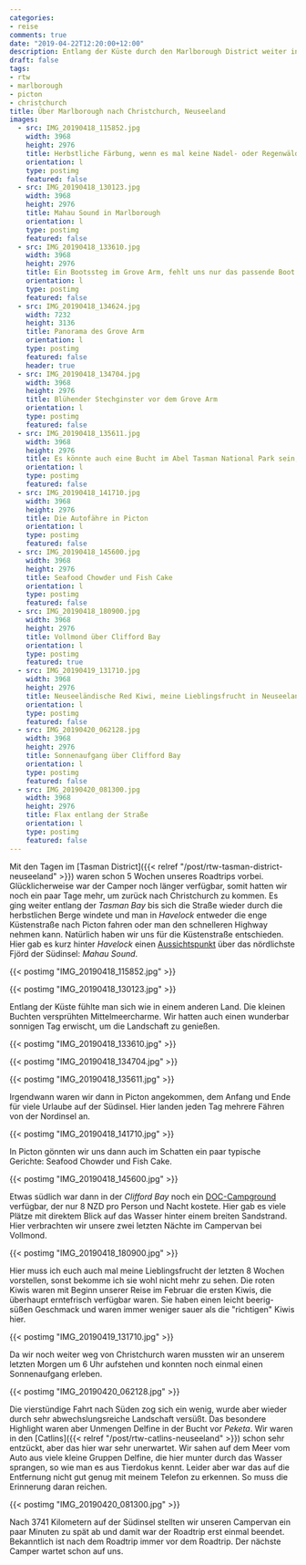```yaml
---
categories:
- reise
comments: true
date: "2019-04-22T12:20:00+12:00"
description: Entlang der Küste durch den Marlborough District weiter in Richtung Christchurch
draft: false
tags:
- rtw
- marlborough
- picton
- christchurch
title: Über Marlborough nach Christchurch, Neuseeland
images:
  - src: IMG_20190418_115852.jpg
    width: 3968
    height: 2976
    title: Herbstliche Färbung, wenn es mal keine Nadel- oder Regenwälder sind
    orientation: l
    type: postimg
    featured: false
  - src: IMG_20190418_130123.jpg
    width: 3968
    height: 2976
    title: Mahau Sound in Marlborough
    orientation: l
    type: postimg
    featured: false
  - src: IMG_20190418_133610.jpg
    width: 3968
    height: 2976
    title: Ein Bootssteg im Grove Arm, fehlt uns nur das passende Boot
    orientation: l
    type: postimg
    featured: false
  - src: IMG_20190418_134624.jpg
    width: 7232
    height: 3136
    title: Panorama des Grove Arm
    orientation: l
    type: postimg
    featured: false
    header: true
  - src: IMG_20190418_134704.jpg
    width: 3968
    height: 2976
    title: Blühender Stechginster vor dem Grove Arm
    orientation: l
    type: postimg
    featured: false
  - src: IMG_20190418_135611.jpg
    width: 3968
    height: 2976
    title: Es könnte auch eine Bucht im Abel Tasman National Park sein, ist aber in Marlborough
    orientation: l
    type: postimg
    featured: false
  - src: IMG_20190418_141710.jpg
    width: 3968
    height: 2976
    title: Die Autofähre in Picton
    orientation: l
    type: postimg
    featured: false
  - src: IMG_20190418_145600.jpg
    width: 3968
    height: 2976
    title: Seafood Chowder und Fish Cake
    orientation: l
    type: postimg
    featured: false
  - src: IMG_20190418_180900.jpg
    width: 3968
    height: 2976
    title: Vollmond über Clifford Bay
    orientation: l
    type: postimg
    featured: true
  - src: IMG_20190419_131710.jpg
    width: 3968
    height: 2976
    title: Neuseeländische Red Kiwi, meine Lieblingsfrucht in Neuseeland
    orientation: l
    type: postimg
    featured: false
  - src: IMG_20190420_062128.jpg
    width: 3968
    height: 2976
    title: Sonnenaufgang über Clifford Bay
    orientation: l
    type: postimg
    featured: false
  - src: IMG_20190420_081300.jpg
    width: 3968
    height: 2976
    title: Flax entlang der Straße
    orientation: l
    type: postimg
    featured: false
---
```


Mit den Tagen im [Tasman District]({{< relref "/post/rtw-tasman-district-neuseeland" >}}) waren schon 5 Wochen unseres Roadtrips vorbei. Glücklicherweise war der Camper noch länger verfügbar, somit hatten wir noch ein paar Tage mehr, um zurück nach Christchurch zu kommen. Es ging weiter entlang der _Tasman Bay_ bis sich die Straße wieder durch die herbstlichen Berge windete und man in _Havelock_ entweder die enge Küstenstraße nach Picton fahren oder man den schnelleren Highway nehmen kann. Natürlich haben wir uns für die Küstenstraße entschieden. Hier gab es kurz hinter _Havelock_ einen [Aussichtspunkt](https://goo.gl/maps/6dt2q9isYg5bMe5a9) über das nördlichste Fjörd der Südinsel: _Mahau Sound_. 

{{< postimg "IMG_20190418_115852.jpg" >}}

{{< postimg "IMG_20190418_130123.jpg" >}}

Entlang der Küste fühlte man sich wie in einem anderen Land. Die kleinen Buchten versprühten Mittelmeercharme. Wir hatten auch einen wunderbar sonnigen Tag erwischt, um die Landschaft zu genießen.

{{< postimg "IMG_20190418_133610.jpg" >}}

{{< postimg "IMG_20190418_134704.jpg" >}}

{{< postimg "IMG_20190418_135611.jpg" >}}

Irgendwann waren wir dann in Picton angekommen, dem Anfang und Ende für viele Urlaube auf der Südinsel. Hier landen jeden Tag mehrere Fähren von der Nordinsel an.

{{< postimg "IMG_20190418_141710.jpg" >}}

In Picton gönnten wir uns dann auch im Schatten ein paar typische Gerichte: Seafood Chowder und Fish Cake.

{{< postimg "IMG_20190418_145600.jpg" >}}

Etwas südlich war dann in der _Clifford Bay_ noch ein [DOC-Campground](https://goo.gl/maps/4dVk9A8Jc6D3BTjX7) verfügbar, der nur 8 NZD pro Person und Nacht kostete. Hier gab es viele Plätze mit direktem Blick auf das Wasser hinter einem breiten Sandstrand. Hier verbrachten wir unsere zwei letzten Nächte im Campervan bei Vollmond.

{{< postimg "IMG_20190418_180900.jpg" >}}

Hier muss ich euch auch mal meine Lieblingsfrucht der letzten 8 Wochen vorstellen, sonst bekomme ich sie wohl nicht mehr zu sehen. Die roten Kiwis waren mit Beginn unserer Reise im Februar die ersten Kiwis, die überhaupt erntefrisch verfügbar waren. Sie haben einen leicht beerig-süßen Geschmack und waren immer weniger sauer als die "richtigen" Kiwis hier.

{{< postimg "IMG_20190419_131710.jpg" >}}

Da wir noch weiter weg von Christchurch waren mussten wir an unserem letzten Morgen um 6 Uhr aufstehen und konnten noch einmal einen Sonnenaufgang erleben.

{{< postimg "IMG_20190420_062128.jpg" >}}

Die vierstündige Fahrt nach Süden zog sich ein wenig, wurde aber wieder durch sehr abwechslungsreiche Landschaft versüßt. Das besondere Highlight waren aber Unmengen Delfine in der Bucht vor _Peketa_. Wir waren in den [Catlins]({{< relref "/post/rtw-catlins-neuseeland" >}}) schon sehr entzückt, aber das hier war sehr unerwartet. Wir sahen auf dem Meer vom Auto aus viele kleine Gruppen Delfine, die hier munter durch das Wasser sprangen, so wie man es aus Tierdokus kennt. Leider aber war das auf die Entfernung nicht gut genug mit meinem Telefon zu erkennen. So muss die Erinnerung daran reichen.

{{< postimg "IMG_20190420_081300.jpg" >}}

Nach 3741 Kilometern auf der Südinsel stellten wir unseren Campervan ein paar Minuten zu spät ab und damit war der Roadtrip erst einmal beendet. Bekanntlich ist nach dem Roadtrip immer vor dem Roadtrip. Der nächste Camper wartet schon auf uns.